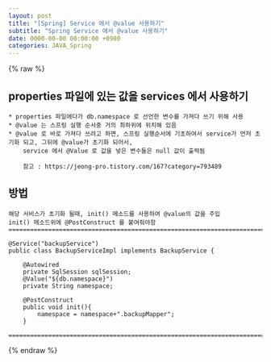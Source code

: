 ```yaml
---  
layout: post  
title: "[Spring] Service 에서 @value 사용하기"  
subtitle: "Spring Service 에서 @value 사용하기"  
date: 0000-00-00 00:00:00 +0900  
categories: JAVA_Spring  
---  
```

{% raw %}  
## properties 파일에 있는 값을 services 에서 사용하기  
  
	* properties 파일에다가 db.namespace 로 선언한 변수를 가져다 쓰기 위해 사용  
	* @value 는 스프링 실행 순서중 거의 최하위에 위치해 있음  
	* @value 로 바로 가져다 쓰려고 하면, 스프링 실행순서에 기초하여서 service가 먼저 초기화 되고, 그뒤에 @value가 초기화 되어서,  
		service 에서 @Value 로 값을 넣은 변수들은 null 값이 출력됨  
  
		참고 : https://jeong-pro.tistory.com/167?category=793489  
  
## 방법  
  
	해당 서비스가 초기화 될때, init() 메소드를 사용하여 @value의 값을 주입  
	init() 메소드위에 @PostConstruct 를 붙여줘야함  
	=====================================================================================================================================================  
  
	@Service("backupService")  
	public class BackupServiceImpl implements BackupService {  
  
		@Autowired  
		private SqlSession sqlSession;  
		@Value("${db.namespace}")  
		private String namespace;  
  
		@PostConstruct  
		public void init(){  
			namespace = namespace+".backupMapper";  
		}  
  
	=====================================================================================================================================================                                                                                                                                                                                                                                                                                                                                                                                                                                                                                                                                                                                                                                                                                                                                                                                                                                                                                                                                                                                  
{% endraw %}